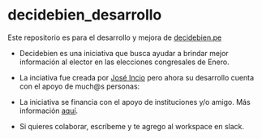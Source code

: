 # decidebien_desarrollo

Este repositorio es para el desarrollo y mejora de [decidebien.pe](www.decidebien.pe)

- Decidebien es una iniciativa que busca ayudar a brindar mejor información al elector en las elecciones congresales de Enero. 

- La inciativa fue creada por [José Incio](http://www.joseincio.com) pero ahora su desarrollo cuenta con el apoyo de much\@s personas:

- La iniciativa se financia con el apoyo de instituciones y/o amigo. Más información [aquí](http://www.joseincio.com/post/decide-bien-elecciones-congresales-2020/).

- Si quieres colaborar, escríbeme y te agrego al workspace en slack.


